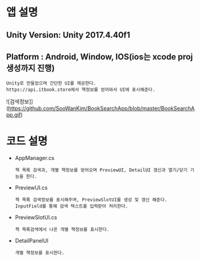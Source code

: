# 앱 설명

## Unity Version: Unity 2017.4.40f1
## Platform : Android, Window, IOS(ios는 xcode proj 생성까지 진행)

```
Unity로 만들었으며 간단한 UI를 제공한다.
https://api.itbook.store에서 책정보를 얻어와서 UI에 표시해준다.
```

![검색정보]](https://github.com/SooWanKim/BookSearchApp/blob/master/BookSearchApp.gif)


# 코드 설명

- AppManager.cs
  ```
  책 목록 검색과, 개별 책정보를 얻어오며 PreviewUI, DetailUI 갱신과 열기/닫기 기능을 한다.
  ```
- PreviewUI.cs
  ```
  책 목록 검색정보를 표시해주며, PreviewSlotUI를 생성 및 갱신 해준다.
  InputField를 통해 검색 텍스트를 입력받아 처리한다.
  ```
- PreviewSlotUI.cs
  ```
  책 목록검색에서 나온 개별 책정보를 표시한다.
  ```
- DetailPanelUI
  ```
  개별 책정보를 표시한다.
  ```


